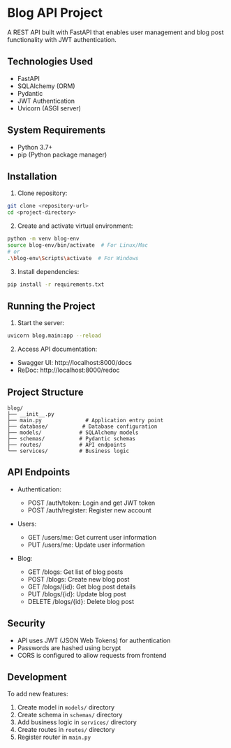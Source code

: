 # Blog API Project

A REST API built with FastAPI that enables user management and blog post functionality with JWT authentication.

## Technologies Used

- FastAPI
- SQLAlchemy (ORM)
- Pydantic
- JWT Authentication
- Uvicorn (ASGI server)

## System Requirements

- Python 3.7+
- pip (Python package manager)

## Installation

1. Clone repository:
```bash
git clone <repository-url>
cd <project-directory>
```

2. Create and activate virtual environment:
```bash
python -m venv blog-env
source blog-env/bin/activate  # For Linux/Mac
# or
.\blog-env\Scripts\activate  # For Windows
```

3. Install dependencies:
```bash
pip install -r requirements.txt
```

## Running the Project

1. Start the server:
```bash
uvicorn blog.main:app --reload
```

2. Access API documentation:
- Swagger UI: http://localhost:8000/docs
- ReDoc: http://localhost:8000/redoc

## Project Structure

```
blog/
├── __init__.py
├── main.py              # Application entry point
├── database/           # Database configuration
├── models/            # SQLAlchemy models
├── schemas/           # Pydantic schemas
├── routes/            # API endpoints
└── services/          # Business logic
```

## API Endpoints

- Authentication:
  - POST /auth/token: Login and get JWT token
  - POST /auth/register: Register new account

- Users:
  - GET /users/me: Get current user information
  - PUT /users/me: Update user information

- Blog:
  - GET /blogs: Get list of blog posts
  - POST /blogs: Create new blog post
  - GET /blogs/{id}: Get blog post details
  - PUT /blogs/{id}: Update blog post
  - DELETE /blogs/{id}: Delete blog post

## Security

- API uses JWT (JSON Web Tokens) for authentication
- Passwords are hashed using bcrypt
- CORS is configured to allow requests from frontend

## Development

To add new features:
1. Create model in `models/` directory
2. Create schema in `schemas/` directory
3. Add business logic in `services/` directory
4. Create routes in `routes/` directory
5. Register router in `main.py` 